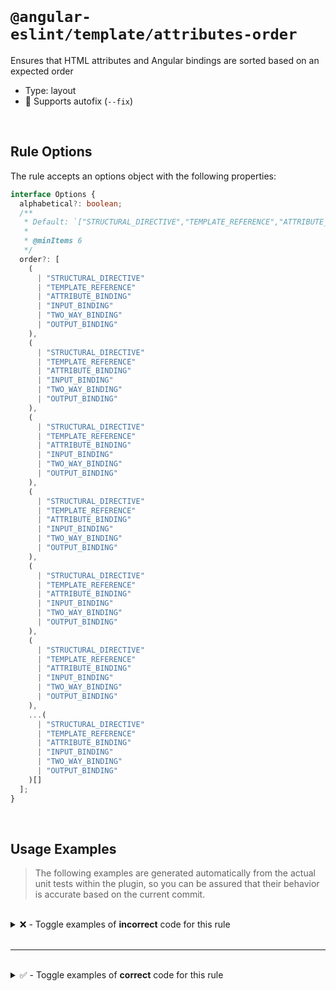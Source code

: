 <!--

  DO NOT EDIT.

  This markdown file was autogenerated using a mixture of the following files as the source of truth for its data:
  - ../../src/rules/attributes-order.ts
  - ../../tests/rules/attributes-order/cases.ts

  In order to update this file, it is therefore those files which need to be updated, as well as potentially the generator script:
  - ../../../../tools/scripts/generate-rule-docs.ts

-->

<br>

# `@angular-eslint/template/attributes-order`

Ensures that HTML attributes and Angular bindings are sorted based on an expected order

- Type: layout
- 🔧 Supports autofix (`--fix`)

<br>

## Rule Options

The rule accepts an options object with the following properties:

```ts
interface Options {
  alphabetical?: boolean;
  /**
   * Default: `["STRUCTURAL_DIRECTIVE","TEMPLATE_REFERENCE","ATTRIBUTE_BINDING","INPUT_BINDING","TWO_WAY_BINDING","OUTPUT_BINDING"]`
   *
   * @minItems 6
   */
  order?: [
    (
      | "STRUCTURAL_DIRECTIVE"
      | "TEMPLATE_REFERENCE"
      | "ATTRIBUTE_BINDING"
      | "INPUT_BINDING"
      | "TWO_WAY_BINDING"
      | "OUTPUT_BINDING"
    ),
    (
      | "STRUCTURAL_DIRECTIVE"
      | "TEMPLATE_REFERENCE"
      | "ATTRIBUTE_BINDING"
      | "INPUT_BINDING"
      | "TWO_WAY_BINDING"
      | "OUTPUT_BINDING"
    ),
    (
      | "STRUCTURAL_DIRECTIVE"
      | "TEMPLATE_REFERENCE"
      | "ATTRIBUTE_BINDING"
      | "INPUT_BINDING"
      | "TWO_WAY_BINDING"
      | "OUTPUT_BINDING"
    ),
    (
      | "STRUCTURAL_DIRECTIVE"
      | "TEMPLATE_REFERENCE"
      | "ATTRIBUTE_BINDING"
      | "INPUT_BINDING"
      | "TWO_WAY_BINDING"
      | "OUTPUT_BINDING"
    ),
    (
      | "STRUCTURAL_DIRECTIVE"
      | "TEMPLATE_REFERENCE"
      | "ATTRIBUTE_BINDING"
      | "INPUT_BINDING"
      | "TWO_WAY_BINDING"
      | "OUTPUT_BINDING"
    ),
    (
      | "STRUCTURAL_DIRECTIVE"
      | "TEMPLATE_REFERENCE"
      | "ATTRIBUTE_BINDING"
      | "INPUT_BINDING"
      | "TWO_WAY_BINDING"
      | "OUTPUT_BINDING"
    ),
    ...(
      | "STRUCTURAL_DIRECTIVE"
      | "TEMPLATE_REFERENCE"
      | "ATTRIBUTE_BINDING"
      | "INPUT_BINDING"
      | "TWO_WAY_BINDING"
      | "OUTPUT_BINDING"
    )[]
  ];
}

```

<br>

## Usage Examples

> The following examples are generated automatically from the actual unit tests within the plugin, so you can be assured that their behavior is accurate based on the current commit.

<br>

<details>
<summary>❌ - Toggle examples of <strong>incorrect</strong> code for this rule</summary>

<br>

#### Custom Config

```json
{
  "rules": {
    "@angular-eslint/template/attributes-order": [
      "error",
      {
        "alphabetical": true
      }
    ]
  }
}
```

<br>

#### ❌ Invalid Code

```html
<li><input type="text" id="input"></li>
           ~~~~~~~~~~~~~~~~~~~~~~
```

<br>

---

<br>

#### Default Config

```json
{
  "rules": {
    "@angular-eslint/template/attributes-order": [
      "error"
    ]
  }
}
```

<br>

#### ❌ Invalid Code

```html
<input #inputRef *ngIf="flag" class="className">
       ~~~~~~~~~~~~~~~~~~~~~~
```

<br>

---

<br>

#### Default Config

```json
{
  "rules": {
    "@angular-eslint/template/attributes-order": [
      "error"
    ]
  }
}
```

<br>

#### ❌ Invalid Code

```html
<input *ngIf="flag" class="className" #inputRef [binding]="true" [(ngModel)]="model" (output)="handleOutput($event)">
                    ~~~~~~~~~~~~~~~~~~~~~~~~~~~
```

<br>

---

<br>

#### Default Config

```json
{
  "rules": {
    "@angular-eslint/template/attributes-order": [
      "error"
    ]
  }
}
```

<br>

#### ❌ Invalid Code

```html
<input *ngFor="inputs" [binding]="true" class="className" (output)="handleOutput($event)">
                       ~~~~~~~~~~~~~~~~~~~~~~~~~~~~~~~~~~
```

<br>

---

<br>

#### Default Config

```json
{
  "rules": {
    "@angular-eslint/template/attributes-order": [
      "error"
    ]
  }
}
```

<br>

#### ❌ Invalid Code

```html
<input *ngIf="flag" #inputRef class="className" [(ngModel)]="model" [binding]="true" (output)="handleOutput($event)">
                                                ~~~~~~~~~~~~~~~~~~~~~~~~~~~~~~~~~~~~
```

<br>

---

<br>

#### Default Config

```json
{
  "rules": {
    "@angular-eslint/template/attributes-order": [
      "error"
    ]
  }
}
```

<br>

#### ❌ Invalid Code

```html
<input *ngIf="flag" #inputRef class="className" (output)="handleOutput($event)" [binding]="true">
                                                ~~~~~~~~~~~~~~~~~~~~~~~~~~~~~~~~~~~~~~~~~~~~~~~~
```

<br>

---

<br>

#### Custom Config

```json
{
  "rules": {
    "@angular-eslint/template/attributes-order": [
      "error",
      {
        "order": []
      }
    ]
  }
}
```

<br>

#### ❌ Invalid Code

```html
<input *ngIf="flag" class="className">
       ~~~~~~~~~~~~~~~~~~~~~~~~~~~~~~
```

<br>

---

<br>

#### Custom Config

```json
{
  "rules": {
    "@angular-eslint/template/attributes-order": [
      "error",
      {
        "alphabetical": true,
        "order": []
      }
    ]
  }
}
```

<br>

#### ❌ Invalid Code

```html
<input *ngIf="flag" [(ngModel)]="model" #inputRef id="input" class="className" [binding]="true" (output)="handleOutput($event)">
       ~~~~~~~~~~~~~~~~~~~~~~~~~~~~~~~~~~~~~~~~~~~~~~~~~~~~~~~~~~~~~~~~~~~~~~~~~~~~~~~~~~~~~~~~~~~~~~~~~~~~~~~~~~~~~~~~~~~~~~~~
```

<br>

---

<br>

#### Default Config

```json
{
  "rules": {
    "@angular-eslint/template/attributes-order": [
      "error"
    ]
  }
}
```

<br>

#### ❌ Invalid Code

```html
<input
  [(ngModel)]="model"
  ~~~~~~~~~~~~~~~~~~~
  *ngIf="flag"
  ~~~~~~~~~~~~
  #inputRef
  ~~~~~~~~~
  id="input"
  ~~~~~~~~~~
  class="className"
  ~~~~~~~~~~~~~~~~~
  (output)="handleOutput($event)"
  ~~~~~~~~~~~~~~~~~~~~~~~~~~~~~~~
  [binding]="true">
  ~~~~~~~~~~~~~~~~
```

<br>

---

<br>

#### Default Config

```json
{
  "rules": {
    "@angular-eslint/template/attributes-order": [
      "error"
    ]
  }
}
```

<br>

#### ❌ Invalid Code

```html
<ng-container (click)="bar = []" id="issue" *ngFor="let foo of bar"></ng-container>
              ~~~~~~~~~~~~~~~~~~~~~~~~~~~~~~~~~~~~~~~~~~~~~~~~~~~~~
```

<br>

---

<br>

#### Default Config

```json
{
  "rules": {
    "@angular-eslint/template/attributes-order": [
      "error"
    ]
  }
}
```

<br>

#### ❌ Invalid Code

```html
<ng-container (click)="bar = []" id="issue" *ngFor="let foo of bar; index as i; first as isFirst"></ng-container>
              ~~~~~~~~~~~~~~~~~~~~~~~~~~~~~~~~~~~~~~~~~~~~~~~~~~~~~~~~~~~~~~~~~~~~~~~~~~~~~~~~~~~
```

<br>

---

<br>

#### Default Config

```json
{
  "rules": {
    "@angular-eslint/template/attributes-order": [
      "error"
    ]
  }
}
```

<br>

#### ❌ Invalid Code

```html
<div id="id" *ngIf="bar as foo"></div>
     ~~~~~~~~~~~~~~~~~~~~~~~~~~
```

<br>

---

<br>

#### Default Config

```json
{
  "rules": {
    "@angular-eslint/template/attributes-order": [
      "error"
    ]
  }
}
```

<br>

#### ❌ Invalid Code

```html
<div id="id" *ngIf="condition then foo else bar"></div>
     ~~~~~~~~~~~~~~~~~~~~~~~~~~~~~~~~~~~~~~~~~~~
```

<br>

---

<br>

#### Custom Config

```json
{
  "rules": {
    "@angular-eslint/template/attributes-order": [
      "error",
      {
        "alphabetical": true
      }
    ]
  }
}
```

<br>

#### ❌ Invalid Code

```html
<div [disabled]="disabled" [class.disabled]="disabled"></div>
     ~~~~~~~~~~~~~~~~~~~~~~~~~~~~~~~~~~~~~~~~~~~~~~~~~
```

<br>

---

<br>

#### Custom Config

```json
{
  "rules": {
    "@angular-eslint/template/attributes-order": [
      "error",
      {
        "alphabetical": true
      }
    ]
  }
}
```

<br>

#### ❌ Invalid Code

```html
<ng-template let-value #Template></ng-template>
             ~~~~~~~~~~~~~~~~~~~
```

</details>

<br>

---

<br>

<details>
<summary>✅ - Toggle examples of <strong>correct</strong> code for this rule</summary>

<br>

#### Default Config

```json
{
  "rules": {
    "@angular-eslint/template/attributes-order": [
      "error"
    ]
  }
}
```

<br>

#### ✅ Valid Code

```html
<input class="card" [value]="foo" (valueChange)="handleValueChange($event)">
```

<br>

---

<br>

#### Default Config

```json
{
  "rules": {
    "@angular-eslint/template/attributes-order": [
      "error"
    ]
  }
}
```

<br>

#### ✅ Valid Code

```html
<input *ngIf="flag" #inputRef id="input" class="className" [binding]="true" [(ngModel)]="model" (output)="handleOutput($event)">
```

<br>

---

<br>

#### Default Config

```json
{
  "rules": {
    "@angular-eslint/template/attributes-order": [
      "error"
    ]
  }
}
```

<br>

#### ✅ Valid Code

```html
<input *ngIf="flag" (output)="handleOutput($event)">
```

<br>

---

<br>

#### Default Config

```json
{
  "rules": {
    "@angular-eslint/template/attributes-order": [
      "error"
    ]
  }
}
```

<br>

#### ✅ Valid Code

```html
<input *ngIf="flag" required>
```

<br>

---

<br>

#### Default Config

```json
{
  "rules": {
    "@angular-eslint/template/attributes-order": [
      "error"
    ]
  }
}
```

<br>

#### ✅ Valid Code

```html
<input [(ngModel)]="model">
```

<br>

---

<br>

#### Default Config

```json
{
  "rules": {
    "@angular-eslint/template/attributes-order": [
      "error"
    ]
  }
}
```

<br>

#### ✅ Valid Code

```html
<input [(ngModel)]="model" (ngModelChange)="onChange($event)">
```

<br>

---

<br>

#### Default Config

```json
{
  "rules": {
    "@angular-eslint/template/attributes-order": [
      "error"
    ]
  }
}
```

<br>

#### ✅ Valid Code

```html
<ng-template></ng-template>
```

<br>

---

<br>

#### Default Config

```json
{
  "rules": {
    "@angular-eslint/template/attributes-order": [
      "error"
    ]
  }
}
```

<br>

#### ✅ Valid Code

```html
<ng-template #Template><div></div></ng-template>
```

<br>

---

<br>

#### Default Config

```json
{
  "rules": {
    "@angular-eslint/template/attributes-order": [
      "error"
    ]
  }
}
```

<br>

#### ✅ Valid Code

```html
<ng-template [ngIf]="condition" [ngIfThen]="If" [ngIfElse]="Else"><div></div></ng-template>
```

<br>

---

<br>

#### Default Config

```json
{
  "rules": {
    "@angular-eslint/template/attributes-order": [
      "error"
    ]
  }
}
```

<br>

#### ✅ Valid Code

```html
<ng-template #Template let-value><div></div></ng-template>
```

</details>

<br>
